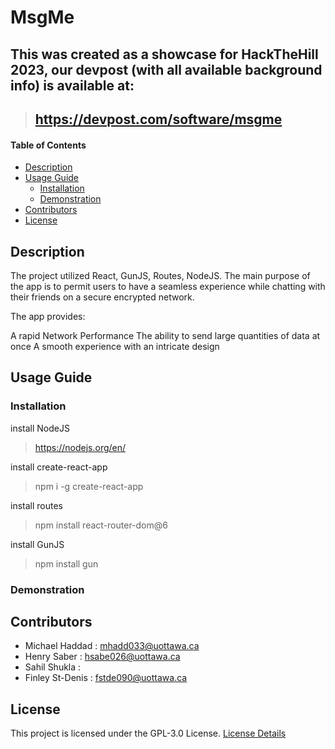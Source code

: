 # MsgMe

## This was created as a showcase for HackTheHill 2023, our devpost (with all available background info) is available at: 
> ## https://devpost.com/software/msgme

#### Table of Contents 
- [Description](#desc)
- [Usage Guide](#inst)
  * [Installation](#inst1)
  * [Demonstration](#demo)
- [Contributors](#cont)
- [License](#lics)

<a name="desc"></a>
## Description
The project utilized React, GunJS, Routes, NodeJS. 
The main purpose of the app is to permit users to have a seamless experience while chatting with their friends on a secure encrypted network.

The app provides:

A rapid Network Performance
The ability to send large quantities of data at once
A smooth experience with an intricate design

<a name="inst"></a>
## Usage Guide
<a name="inst1"></a>
### Installation
install NodeJS
> https://nodejs.org/en/

install create-react-app 
> npm i -g create-react-app

install routes
> npm install react-router-dom@6

install GunJS
> npm install gun


<a name="demo"></a>
### Demonstration

<!-- ![][calcDemo] -->

<a name="cont"></a>
## Contributors
- Michael Haddad : mhadd033@uottawa.ca
- Henry Saber : hsabe026@uottawa.ca
- Sahil Shukla  : 
- Finley St-Denis : fstde090@uottawa.ca

<a name="lics"></a>
## License
This project is licensed under the GPL-3.0 License. [License Details](../master/LICENSE.md)

<!-- [calcDemo]: ./calcTEST.gif -->
